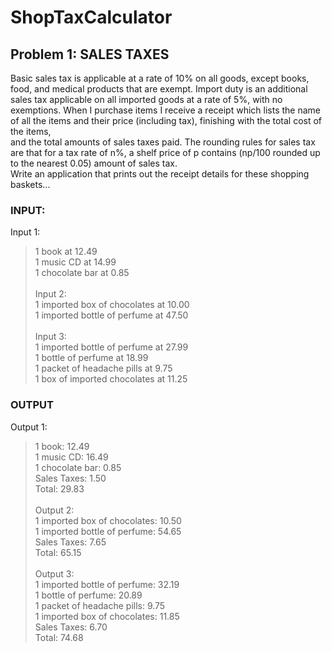 # ShopTaxCalculator
## Problem 1: SALES TAXES
Basic sales tax is applicable at a rate of 10% on all goods, except books, food, and medical
products that are exempt. Import duty is an additional sales tax
applicable on all imported goods at a rate of 5%, with no exemptions. When I purchase items
I receive a receipt which lists the name of all the items and their price (including tax),
finishing with the total cost of the items, <br/>
  and the total amounts of sales taxes paid. The rounding rules for sales tax are that for a tax
rate of n%, a shelf price of p contains (np/100 rounded up to the nearest 0.05) amount of
sales tax. <br/>
  Write an application that prints out the receipt details for these shopping baskets...<br/>

### INPUT:
Input 1:<br/>
> 1 book at 12.49<br/>
> 1 music CD at 14.99<br/>
> 1 chocolate bar at 0.85<br/><br/>
Input 2:<br/>
> 1 imported box of chocolates at 10.00<br/>
> 1 imported bottle of perfume at 47.50<br/><br/>
Input 3:<br/>
> 1 imported bottle of perfume at 27.99<br/>
> 1 bottle of perfume at 18.99<br/>
> 1 packet of headache pills at 9.75<br/>
> 1 box of imported chocolates at 11.25<br/>

### OUTPUT<br/>
Output 1:<br/>
> 1 book: 12.49<br/>
> 1 music CD: 16.49<br/>
> 1 chocolate bar: 0.85<br/>
> Sales Taxes: 1.50<br/>
> Total: 29.83<br/><br/>
Output 2:<br/>
> 1 imported box of chocolates: 10.50<br/>
> 1 imported bottle of perfume: 54.65<br/>
> Sales Taxes: 7.65<br/>
> Total: 65.15<br/><br/>
Output 3:<br/>
> 1 imported bottle of perfume: 32.19<br/>
> 1 bottle of perfume: 20.89<br/>
> 1 packet of headache pills: 9.75<br/>
> 1 imported box of chocolates: 11.85<br/>
> Sales Taxes: 6.70<br/>
> Total: 74.68<br/>
